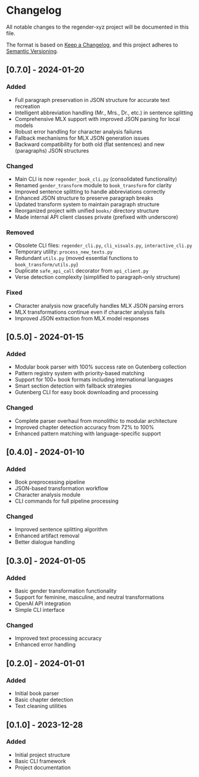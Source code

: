 # Changelog

All notable changes to the regender-xyz project will be documented in this file.

The format is based on [Keep a Changelog](https://keepachangelog.com/en/1.0.0/),
and this project adheres to [Semantic Versioning](https://semver.org/spec/v2.0.0.html).

## [0.7.0] - 2024-01-20

### Added
- Full paragraph preservation in JSON structure for accurate text recreation
- Intelligent abbreviation handling (Mr., Mrs., Dr., etc.) in sentence splitting
- Comprehensive MLX support with improved JSON parsing for local models
- Robust error handling for character analysis failures
- Fallback mechanisms for MLX JSON generation issues
- Backward compatibility for both old (flat sentences) and new (paragraphs) JSON structures

### Changed
- Main CLI is now `regender_book_cli.py` (consolidated functionality)
- Renamed `gender_transform` module to `book_transform` for clarity
- Improved sentence splitting to handle abbreviations correctly
- Enhanced JSON structure to preserve paragraph breaks
- Updated transform system to maintain paragraph structure
- Reorganized project with unified `books/` directory structure
- Made internal API client classes private (prefixed with underscore)

### Removed
- Obsolete CLI files: `regender_cli.py`, `cli_visuals.py`, `interactive_cli.py`
- Temporary utility: `process_new_texts.py`
- Redundant `utils.py` (moved essential functions to `book_transform/utils.py`)
- Duplicate `safe_api_call` decorator from `api_client.py`
- Verse detection complexity (simplified to paragraph-only structure)

### Fixed
- Character analysis now gracefully handles MLX JSON parsing errors
- MLX transformations continue even if character analysis fails
- Improved JSON extraction from MLX model responses

## [0.5.0] - 2024-01-15

### Added
- Modular book parser with 100% success rate on Gutenberg collection
- Pattern registry system with priority-based matching
- Support for 100+ book formats including international languages
- Smart section detection with fallback strategies
- Gutenberg CLI for easy book downloading and processing

### Changed
- Complete parser overhaul from monolithic to modular architecture
- Improved chapter detection accuracy from 72% to 100%
- Enhanced pattern matching with language-specific support

## [0.4.0] - 2024-01-10

### Added
- Book preprocessing pipeline
- JSON-based transformation workflow
- Character analysis module
- CLI commands for full pipeline processing

### Changed
- Improved sentence splitting algorithm
- Enhanced artifact removal
- Better dialogue handling

## [0.3.0] - 2024-01-05

### Added
- Basic gender transformation functionality
- Support for feminine, masculine, and neutral transformations
- OpenAI API integration
- Simple CLI interface

### Changed
- Improved text processing accuracy
- Enhanced error handling

## [0.2.0] - 2024-01-01

### Added
- Initial book parser
- Basic chapter detection
- Text cleaning utilities

## [0.1.0] - 2023-12-28

### Added
- Initial project structure
- Basic CLI framework
- Project documentation